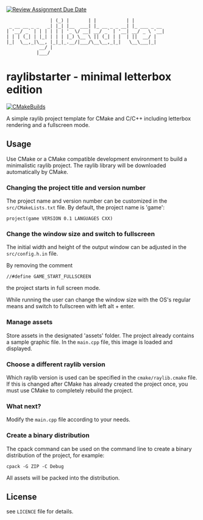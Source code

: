 [![Review Assignment Due Date](https://classroom.github.com/assets/deadline-readme-button-24ddc0f5d75046c5622901739e7c5dd533143b0c8e959d652212380cedb1ea36.svg)](https://classroom.github.com/a/5thghS2U)
```
                | (_) |       | |           | |           
 _ __ __ _ _   _| |_| |__  ___| |_ __ _ _ __| |_ ___ _ __ 
| '__/ _` | | | | | | '_ \/ __| __/ _` | '__| __/ _ \ '__|
| | | (_| | |_| | | | |_) \__ \ || (_| | |  | ||  __/ |   
|_|  \__,_|\__, |_|_|_.__/|___/\__\__,_|_|   \__\___|_|   
            __/ |                                         
           |___/  
```

# raylibstarter - minimal letterbox edition

[![CMakeBuilds](https://github.com/chfhhd/raylibstarter-letterboxed/actions/workflows/cmake.yml/badge.svg)](https://github.com/chfhhd/raylibstarter-letterboxed/actions/workflows/cmake.yml)

A simple raylib project template for CMake and C/C++ including letterbox rendering and a fullscreen mode.

## Usage

Use CMake or a CMake compatible development environment to build a minimalistic raylib project. The raylib library will be downloaded automatically by CMake.

### Changing the project title and version number

The project name and version number can be customized in the `src/CMakeLists.txt` file. By default, the project name is 'game':

```
project(game VERSION 0.1 LANGUAGES CXX)
```

### Change the window size and switch to fullscreen

The initial width and height of the output window can be adjusted in the `src/config.h.in` file.

By removing the comment

```
//#define GAME_START_FULLSCREEN
```

the project starts in full screen mode.

While running the user can change the window size with the OS's regular means and switch to fullscreen with left alt + enter.

### Manage assets

Store assets in the designated 'assets' folder. The project already contains a sample graphic file. In the `main.cpp` file, this image is loaded and displayed.

### Choose a different raylib version

Which raylib version is used can be specified in the `cmake/raylib.cmake` file. If this is changed after CMake has already created the project once, you must use CMake to completely rebuild the project.

### What next?

Modify the `main.cpp` file according to your needs.

### Create a binary distribution

The cpack command can be used on the command line to create a binary distribution of the project, for example:

```
cpack -G ZIP -C Debug
```

All assets will be packed into the distribution.

## License

see `LICENCE` file for details.
